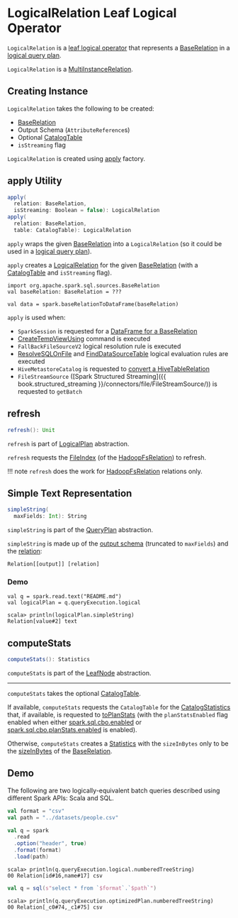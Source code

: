 # LogicalRelation Leaf Logical Operator

`LogicalRelation` is a [leaf logical operator](LeafNode.md) that represents a [BaseRelation](#relation) in a [logical query plan](LogicalPlan.md).

`LogicalRelation` is a [MultiInstanceRelation](MultiInstanceRelation.md).

## Creating Instance

`LogicalRelation` takes the following to be created:

* <span id="relation"> [BaseRelation](../BaseRelation.md)
* <span id="output"> Output Schema (`AttributeReference`s)
* <span id="catalogTable"> Optional [CatalogTable](../CatalogTable.md)
* <span id="isStreaming"> `isStreaming` flag

`LogicalRelation` is created using [apply](#apply) factory.

## <span id="apply"> apply Utility

```scala
apply(
  relation: BaseRelation,
  isStreaming: Boolean = false): LogicalRelation
apply(
  relation: BaseRelation,
  table: CatalogTable): LogicalRelation
```

`apply` wraps the given [BaseRelation](../BaseRelation.md) into a `LogicalRelation` (so it could be used in a [logical query plan](LogicalPlan.md)).

`apply` creates a [LogicalRelation](#creating-instance) for the given [BaseRelation](../BaseRelation.md) (with a [CatalogTable](../CatalogTable.md) and `isStreaming` flag).

```text
import org.apache.spark.sql.sources.BaseRelation
val baseRelation: BaseRelation = ???

val data = spark.baseRelationToDataFrame(baseRelation)
```

`apply` is used when:

* `SparkSession` is requested for a [DataFrame for a BaseRelation](../SparkSession.md#baseRelationToDataFrame)
* [CreateTempViewUsing](CreateTempViewUsing.md) command is executed
* `FallBackFileSourceV2` logical resolution rule is executed
* [ResolveSQLOnFile](../logical-analysis-rules/ResolveSQLOnFile.md) and [FindDataSourceTable](../logical-analysis-rules/FindDataSourceTable.md) logical evaluation rules are executed
* `HiveMetastoreCatalog` is requested to [convert a HiveTableRelation](../hive/HiveMetastoreCatalog.md#convertToLogicalRelation)
* `FileStreamSource` ([Spark Structured Streaming]({{ book.structured_streaming }}/connectors/file/FileStreamSource/)) is requested to `getBatch`

## <span id="refresh"> refresh

```scala
refresh(): Unit
```

`refresh` is part of [LogicalPlan](LogicalPlan.md#refresh) abstraction.

`refresh` requests the [FileIndex](../files/HadoopFsRelation.md#location) (of the [HadoopFsRelation](#relation)) to refresh.

!!! note
    `refresh` does the work for [HadoopFsRelation](../files/HadoopFsRelation.md) relations only.

## <span id="simpleString"> Simple Text Representation

```scala
simpleString(
  maxFields: Int): String
```

`simpleString` is part of the [QueryPlan](../catalyst/QueryPlan.md#simpleString) abstraction.

`simpleString` is made up of the [output schema](#output) (truncated to `maxFields`) and the [relation](#relation):

```text
Relation[[output]] [relation]
```

### <span id="simpleString-demo"> Demo

```text
val q = spark.read.text("README.md")
val logicalPlan = q.queryExecution.logical

scala> println(logicalPlan.simpleString)
Relation[value#2] text
```

## <span id="computeStats"> computeStats

```scala
computeStats(): Statistics
```

`computeStats` is part of the [LeafNode](LeafNode.md#computeStats) abstraction.

---

`computeStats` takes the optional [CatalogTable](#catalogTable).

If available, `computeStats` requests the `CatalogTable` for the [CatalogStatistics](../CatalogTable.md#stats) that, if available, is requested to [toPlanStats](#toPlanStats) (with the `planStatsEnabled` flag enabled when either [spark.sql.cbo.enabled](../SQLConf.md#cboEnabled) or [spark.sql.cbo.planStats.enabled](../SQLConf.md#planStatsEnabled) is enabled).

Otherwise, `computeStats` creates a [Statistics](../cost-based-optimization/Statistics.md) with the `sizeInBytes` only to be the [sizeInBytes](../BaseRelation.md#sizeInBytes) of the [BaseRelation](#relation).

## Demo

The following are two logically-equivalent batch queries described using different Spark APIs: Scala and SQL.

```scala
val format = "csv"
val path = "../datasets/people.csv"
```

```scala
val q = spark
  .read
  .option("header", true)
  .format(format)
  .load(path)
```

```text
scala> println(q.queryExecution.logical.numberedTreeString)
00 Relation[id#16,name#17] csv
```

```scala
val q = sql(s"select * from `$format`.`$path`")
```

```text
scala> println(q.queryExecution.optimizedPlan.numberedTreeString)
00 Relation[_c0#74,_c1#75] csv
```
